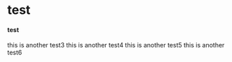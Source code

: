 # test
#### test
this is another test3
this is another test4
this is another test5
this is another test6

